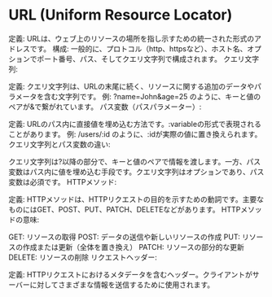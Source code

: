 # URL (Uniform Resource Locator)
定義: URLは、ウェブ上のリソースの場所を指し示すための統一された形式のアドレスです。
構成: 一般的に、プロトコル（http、httpsなど）、ホスト名、オプションでポート番号、パス、そしてクエリ文字列で構成されます。
クエリ文字列:

定義: クエリ文字列は、URLの末尾に続く、リソースに関する追加のデータやパラメータを含む文字列です。
例: ?name=John&age=25 のように、キーと値のペアが&で繋がれています。
パス変数（パスパラメーター）:

定義: URLのパス内に直接値を埋め込む方法です。:variableの形式で表現されることがあります。
例: /users/:id のように、:idが実際の値に置き換えられます。
クエリ文字列とパス変数の違い:

クエリ文字列は?以降の部分で、キーと値のペアで情報を渡します。一方、パス変数はパス内に値を埋め込む手段です。クエリ文字列はオプションであり、パス変数は必須です。
HTTPメソッド:

定義: HTTPメソッドは、HTTPリクエストの目的を示すための動詞です。主要なものにはGET、POST、PUT、PATCH、DELETEなどがあります。
HTTPメソッドの意味:

GET: リソースの取得
POST: データの送信や新しいリソースの作成
PUT: リソースの作成または更新（全体を置き換え）
PATCH: リソースの部分的な更新
DELETE: リソースの削除
リクエストヘッダー:

定義: HTTPリクエストにおけるメタデータを含むヘッダー。クライアントがサーバーに対してさまざまな情報を送信するために使用されます。
